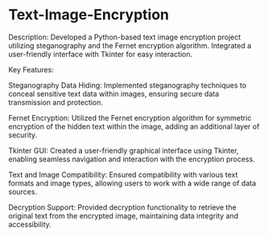 # Text-Image-Encryption
Description: Developed a Python-based text image encryption project utilizing steganography and the Fernet encryption algorithm. Integrated a user-friendly interface with Tkinter for easy interaction.

Key Features:

Steganography Data Hiding: Implemented steganography techniques to conceal sensitive text data within images, ensuring secure data transmission and protection.

Fernet Encryption: Utilized the Fernet encryption algorithm for symmetric encryption of the hidden text within the image, adding an additional layer of security.

Tkinter GUI: Created a user-friendly graphical interface using Tkinter, enabling seamless navigation and interaction with the encryption process.

Text and Image Compatibility: Ensured compatibility with various text formats and image types, allowing users to work with a wide range of data sources.

Decryption Support: Provided decryption functionality to retrieve the original text from the encrypted image, maintaining data integrity and accessibility.
